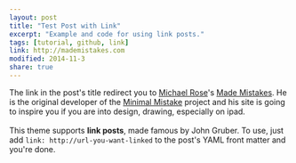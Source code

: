 ```yaml
---
layout: post
title: "Test Post with Link"
excerpt: "Example and code for using link posts."
tags: [tutorial, github, link]
link: http://mademistakes.com
modified: 2014-11-3  
share: true
---
```


The link in the post's title redirect you to [Michael Rose](https://mademistakes.com/about/)'s [Made Mistakes](https://mademistakes.com). He is the original developer of the [Minimal Mistake](https://github.com/mmistakes/minimal-mistakes) project and his site is going to inspire you if you are into design, drawing, especially on ipad.
<br><br>
This theme supports **link posts**, made famous by John Gruber. To use, just add `link: http://url-you-want-linked` to the post's YAML front matter and you're done.
